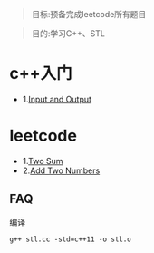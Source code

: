 
> 目标:预备完成leetcode所有题目


> 目的:学习C++、STL

# c++入门

* 1.[Input and Output](001input.cc)

# leetcode


* 1.[Two Sum](two-sum.cc)
* 2.[Add Two Numbers](add-two-numbers.cc)



## FAQ

编译
```
g++ stl.cc -std=c++11 -o stl.o
```

